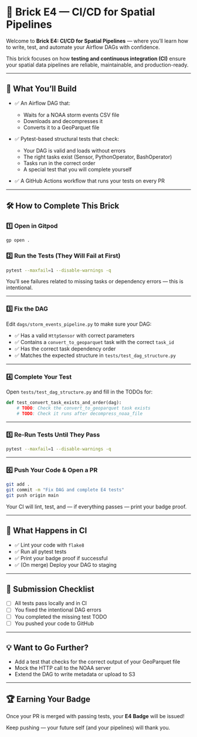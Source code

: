 # 🧱 Brick E4 — CI/CD for Spatial Pipelines  

Welcome to **Brick E4: CI/CD for Spatial Pipelines** — where you’ll learn how to write, test, and automate your Airflow DAGs with confidence.  

This brick focuses on how **testing and continuous integration (CI)** ensure your spatial data pipelines are reliable, maintainable, and production-ready.

---

## 🎯 What You’ll Build  

- ✅ An Airflow DAG that:  
  - Waits for a NOAA storm events CSV file  
  - Downloads and decompresses it  
  - Converts it to a GeoParquet file  

- ✅ Pytest-based structural tests that check:  
  - Your DAG is valid and loads without errors  
  - The right tasks exist (Sensor, PythonOperator, BashOperator)  
  - Tasks run in the correct order  
  - A special test that you will complete yourself  

- ✅ A GitHub Actions workflow that runs your tests on every PR  

---

## 🛠️ How to Complete This Brick  

### 1️⃣ Open in Gitpod  

```bash
gp open .
````

### 2️⃣ Run the Tests (They Will Fail at First)

```bash
pytest --maxfail=1 --disable-warnings -q
```

You’ll see failures related to missing tasks or dependency errors — this is intentional.

---

### 3️⃣ Fix the DAG

Edit `dags/storm_events_pipeline.py` to make sure your DAG:

* ✅ Has a valid `HttpSensor` with correct parameters
* ✅ Contains a `convert_to_geoparquet` task with the correct `task_id`
* ✅ Has the correct task dependency order
* ✅ Matches the expected structure in `tests/test_dag_structure.py`

---

### 4️⃣ Complete Your Test

Open `tests/test_dag_structure.py` and fill in the TODOs for:

```python
def test_convert_task_exists_and_order(dag):
    # TODO: Check the convert_to_geoparquet task exists
    # TODO: Check it runs after decompress_noaa_file
```

---

### 5️⃣ Re-Run Tests Until They Pass

```bash
pytest --maxfail=1 --disable-warnings -q
```

---

### 6️⃣ Push Your Code & Open a PR

```bash
git add .
git commit -m "Fix DAG and complete E4 tests"
git push origin main
```

Your CI will lint, test, and — if everything passes — print your badge proof.

---

## 📝 What Happens in CI

* ✅ Lint your code with `flake8`
* ✅ Run all pytest tests
* ✅ Print your badge proof if successful
* ✅ (On merge) Deploy your DAG to staging

---

## 🏁 Submission Checklist

* [ ] All tests pass locally and in CI
* [ ] You fixed the intentional DAG errors
* [ ] You completed the missing test TODO
* [ ] You pushed your code to GitHub

---

## 💡 Want to Go Further?

* Add a test that checks for the correct output of your GeoParquet file
* Mock the HTTP call to the NOAA server
* Extend the DAG to write metadata or upload to S3

---

## 🏆 Earning Your Badge

Once your PR is merged with passing tests, your **E4 Badge** will be issued!

Keep pushing — your future self (and your pipelines) will thank you.